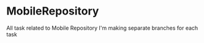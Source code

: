 # MobileRepository
All task related to Mobile Repository
I'm making separate branches for each task
